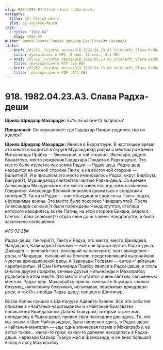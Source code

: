 ```yaml
---
slug: 918-1982-04-23-a3-slava-radha-deshi
category:
  title: 62. Святые места
  slug: 62-svyatye-mesta
tags:
  - title: "1982.04"
    slug: 1982-04
author: Шрила Бхакти Ракшак Шридхар Дев-Госвами Махарадж
links:
  - href: /dl/62._Svyatye_mesta/918_1982.04.23.A3_SridharMj_Slava_Radha-deshi.mp3
    title: аудиозапись в MP3 (4 мин. 39 сек., 4,5 МБ)
  - href: /dl/62._Svyatye_mesta/918_1982.04.23.A3_SridharMj_Slava_Radha-deshi.rtf
    title: транскрипцию в RTF (56 КБ)
  - href: /dl/62._Svyatye_mesta/918_1982.04.23.A3_SridharMj_Slava_Radha-deshi.pdf
    title: транскрипцию в PDF (141 КБ)
---
```


# 918. 1982.04.23.A3. Слава Радха-деши

**Шрила Шридхар Махарадж:** Есть ли какие-то вопросы?

**Преданный:** Он спрашивает: где Гададхар Пандит родился, где он явился?

**Шрила Шридхар Махарадж:** Явился в Бхаратпуре. В настоящее время это место находится в округе Муршидабад рядом с местом рождения Нитьянанды Прабху — Экачакрой, в той стороне. Экачакра, рядом Бхаратпур, место рождения Гададхара Пандита в Радха-деше. Это место было известно как земля Радхи — Радха-деш. Радха-деш находится на южной стороне Ганги, а на восточной стороне — Бальяти(?). И в прошлом это место именовалось Радха, округ Бирбхум, Бакура(?), Муршидабад считаются частью Радха-деша. Со времен Александра Македонского это место известно под этим названием. Говорится: Александр Великий опасался сражаться с солдатами гангери(?). Ганга и Радха — они объединили свои силы. Ганга-радхи, неуязвимые воины. Это место было покорено Чандрагуптой. После Александра селюки(?) были побеждены Чандрогуптой, столица которого находилась возле Патны, на этой стороне Бихара, рядом с Гангой. Глава селюков(?) отдал свое дочь в жены Чандрагупте, и было заключено соглашение.

*#00:02:25#*

Радха-деша, гангери(?), Ганга и Радха, это место, место Джаядева, Чандидаса, Кавираджа Госвами — все они происходят из Радха-деша. Джаядев — великий поэт, писавший на санскрите, поэт *вриндаван*—*расы*, и Чандидас, писавший на бенгали, представлявший высочайшие чувства вриндаванской расы, и Кавирадж Госвами — автор «Чайтанья-чаритамриты». И Сам Нитьянанда Прабху явился в Радха-деше, и столь многие другие *пандиты*, вечные друзья Нитьянанды и Махапрабху родились в этом месте. Это место считается очень святым, священным местом. Радха-деш. Махапрабху принял *санньяс* и блуждал, словно безумец, наполовину безумный, испытывая, переживая *вриндаван-расу*, и так Он, пройдя Радха-дешу, пришел в Шантипур.

Возле Калны пришел в Шантипур в Адвайта-бхаван. Все эти события описаны в «Чайтанья-чаритамрите» и «Чайтанья-Бхагавате», написанной Вриндаваном Дасом Тхакуром, который также жил неподалеку в Радха-деше, провел свои последние дни здесь. То, что мы знаем о Шри Чайтаньядеве, было написано здесь, в Радха-деше. «Чайтанья-мангала» — еще одна эпическая поэма о Махапрабху, ее автор также… какой-то *грам*, какая-то деревня находилась в Радха-деше. Нарахари Саркар Тхакур жил в Шрикханде, и он внес большой вклад в лилу Махапрабху.

